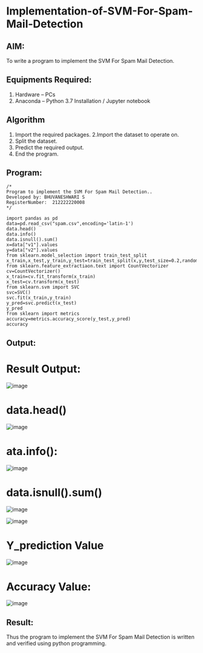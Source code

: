 # Implementation-of-SVM-For-Spam-Mail-Detection

## AIM:
To write a program to implement the SVM For Spam Mail Detection.

## Equipments Required:
1. Hardware – PCs
2. Anaconda – Python 3.7 Installation / Jupyter notebook

## Algorithm
1. Import the required packages.
2.Import the dataset to operate on.
3. Split the dataset.
4. Predict the required output.
5. End the program.

## Program:
```
/*
Program to implement the SVM For Spam Mail Detection..
Developed by: BHUVANESHWARI S
RegisterNumber:  212222220008
*/
```
```
import pandas as pd
data=pd.read_csv("spam.csv",encoding='latin-1')
data.head()
data.info()
data.isnull().sum()
x=data["v1"].values
y=data["v2"].values
from sklearn.model_selection import train_test_split
x_train,x_test,y_train,y_test=train_test_split(x,y,test_size=0.2,random_state=0)
from sklearn.feature_extractiaon.text import CountVectorizer
cv=CountVectorizer()
x_train=cv.fit_transform(x_train)
x_test=cv.transform(x_test)
from sklearn.svm import SVC
svc=SVC()
svc.fit(x_train,y_train)
y_pred=svc.predict(x_test)
y_pred
from sklearn import metrics
accuracy=metrics.accuracy_score(y_test,y_pred)
accuracy
```
## Output:
# Result Output:
![image](https://github.com/user-attachments/assets/5c1d6a61-1689-4553-8bf3-6a4bf49d4902)

# data.head()
![image](https://github.com/user-attachments/assets/4811debd-e23e-4a42-bd9e-7a2d1f8223ac)

# ata.info():

![image](https://github.com/user-attachments/assets/835a57c3-0d36-4b41-bd94-105fb165b3ab)

# data.isnull().sum()
![image](https://github.com/user-attachments/assets/038e5b3d-c0cf-43f0-9324-a4c465d737b3)

![image](https://github.com/user-attachments/assets/d55f8363-a31c-421b-9c85-b65ecebe077b)

# Y_prediction Value

![image](https://github.com/user-attachments/assets/146c7aa5-440b-48c9-8fa5-8a2aaa44828d)

# Accuracy Value:
![image](https://github.com/user-attachments/assets/d9b20f21-81ad-433a-8355-b6e9438a8734)

## Result:
Thus the program to implement the SVM For Spam Mail Detection is written and verified using python programming.
